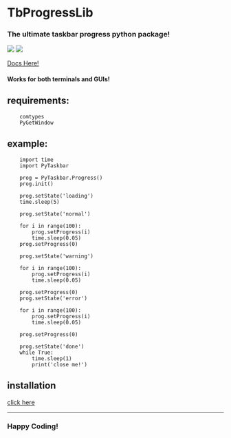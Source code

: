# TbProgressLib
### The ultimate taskbar progress python package!

![](https://img.shields.io/github/downloads/somePythonProgrammer/PyTaskbar/total)
![](https://img.shields.io/github/license/somePythonProgrammer/PyTaskbar?label=license)

[Docs Here!](https://github.com/somePythonProgrammer/PyTaskbar/blob/main/docs.md)

#### Works for both terminals and GUIs!

## requirements:

        comtypes
        PyGetWindow
        

## example:

        import time
        import PyTaskbar

        prog = PyTaskbar.Progress()
        prog.init()

        prog.setState('loading')
        time.sleep(5)

        prog.setState('normal')

        for i in range(100):
            prog.setProgress(i)
            time.sleep(0.05)
        prog.setProgress(0)

        prog.setState('warning')

        for i in range(100):
            prog.setProgress(i)
            time.sleep(0.05)

        prog.setProgress(0)
        prog.setState('error')

        for i in range(100):
            prog.setProgress(i)
            time.sleep(0.05)

        prog.setProgress(0)

        prog.setState('done')
        while True:
            time.sleep(1)
            print('close me!')


## **installation**
[click here](https://github.com/somePythonProgrammer/TbProgressLib/blob/main/docs.md#installation)
<HR>

### Happy Coding!
